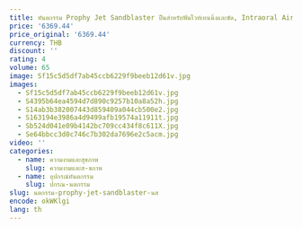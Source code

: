 ```yaml
---
title: ทันตกรรม Prophy Jet Sandblaster ปืนสําหรับฟันไวท์เทนนิ่งและขัด, Intraoral Air/น้ํา Sprayer Handpiece 2/4 หลุม
price: '6369.44'
price_original: '6369.44'
currency: THB
discount: ''
rating: 4
volume: 65
image: Sf15c5d5df7ab45ccb6229f9beeb12d61v.jpg
images:
  - Sf15c5d5df7ab45ccb6229f9beeb12d61v.jpg
  - S4395b64ea4594d7d890c9257b10a8a52h.jpg
  - S14ab3b382007443d859409a044cb500e2.jpg
  - S163194e3986a4d9499afb19574a11911t.jpg
  - Sb524d041e09b4142bc709cc434f8c611X.jpg
  - Se64bbcc3d0c746c7b302da7696e2c5acm.jpg
video: ''
categories:
  - name: ความงามและสุขภาพ
    slug: ความงามและส-ขภาพ
  - name: อุปกรณ์ทันตกรรม
    slug: ปกรณ-นตกรรม
slug: นตกรรม-prophy-jet-sandblaster-นส
encode: okWKlgi
lang: th
---
```

  